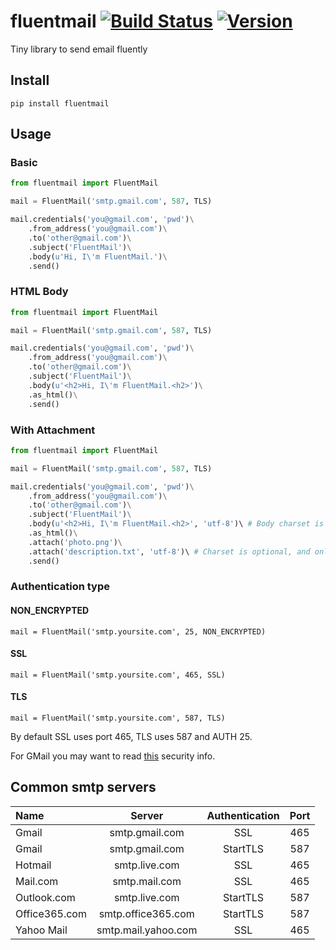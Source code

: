 fluentmail [![Build Status](https://travis-ci.org/alexandrevicenzi/fluentmail.svg?branch=master)](https://travis-ci.org/alexandrevicenzi/fluentmail) [![Version](https://pypip.in/version/fluentmail/badge.png)](https://pypi.python.org/pypi/fluentmail)
==========

Tiny library to send email fluently

## Install

`pip install fluentmail`

## Usage

### Basic

```python
from fluentmail import FluentMail

mail = FluentMail('smtp.gmail.com', 587, TLS)

mail.credentials('you@gmail.com', 'pwd')\
    .from_address('you@gmail.com')\
    .to('other@gmail.com')\
    .subject('FluentMail')\
    .body(u'Hi, I\'m FluentMail.')\
    .send()
```

### HTML Body

```python
from fluentmail import FluentMail

mail = FluentMail('smtp.gmail.com', 587, TLS)

mail.credentials('you@gmail.com', 'pwd')\
    .from_address('you@gmail.com')\
    .to('other@gmail.com')\
    .subject('FluentMail')\
    .body(u'<h2>Hi, I\'m FluentMail.<h2>')\
    .as_html()\
    .send()
```

### With Attachment

```python
from fluentmail import FluentMail

mail = FluentMail('smtp.gmail.com', 587, TLS)

mail.credentials('you@gmail.com', 'pwd')\
    .from_address('you@gmail.com')\
    .to('other@gmail.com')\
    .subject('FluentMail')\
    .body(u'<h2>Hi, I\'m FluentMail.<h2>', 'utf-8')\ # Body charset is optional.
    .as_html()\
    .attach('photo.png')\
    .attach('description.txt', 'utf-8')\ # Charset is optional, and only for Text files.
    .send()
```

### Authentication type

#### NON_ENCRYPTED

```
mail = FluentMail('smtp.yoursite.com', 25, NON_ENCRYPTED)
```

#### SSL

```
mail = FluentMail('smtp.yoursite.com', 465, SSL)
```

#### TLS

```
mail = FluentMail('smtp.yoursite.com', 587, TLS)
```

By default SSL uses port 465, TLS uses 587 and AUTH 25.

For GMail you may want to read [this](https://www.google.com/settings/security/lesssecureapps) security info.

## Common smtp servers

| Name  | Server | Authentication | Port |
|:----|:--------:|:--------------:|:----:|
|Gmail|smtp.gmail.com|SSL|465|
|Gmail|smtp.gmail.com|StartTLS|587|
|Hotmail|smtp.live.com|SSL|465|
|Mail.com|smtp.mail.com|SSL|465|
|Outlook.com|smtp.live.com|StartTLS|587|
|Office365.com|smtp.office365.com|StartTLS|587|
|Yahoo Mail|smtp.mail.yahoo.com|SSL|465|
